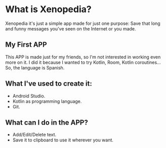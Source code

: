 # What is Xenopedia?
Xenopedia it's just a simple app made for just one purpose: Save that long and funny messages you've seen on the Internet or you made.

## My First APP
This APP is made just for my friends, so I'm not interested in working even more on it. I did it because I wanted to try Kotlin, Room, Kotlin coroutines...
So, the language is Spanish.

## What I've used to create it:
  - Android Studio.
  - Kotlin as programming language.
  - Git.

## What can I do in the APP?
  - Add/Edit/Delete text.
  - Save it to clipboard to use it wherever you want.
